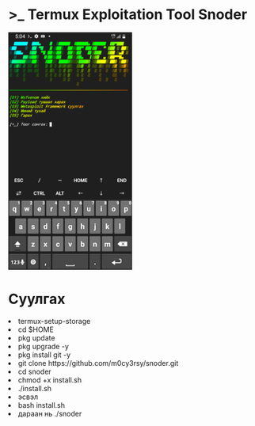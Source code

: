 <h1> >_ Termux Exploitation Tool Snoder </h1>

<img src="files/screenshot.jpg" width="250">

<h1> Суулгах </h1>

<li> termux-setup-storage </li>

<li> cd $HOME </li>

<li> pkg update </li>

<li> pkg upgrade -y </li>

<li> pkg install git -y </li>

<li> git clone https://github.com/m0cy3rsy/snoder.git </li>

<li> cd snoder </li>

<li> chmod +x install.sh </li>

<li> ./install.sh </li>

<li> эсвэл </li>

<li> bash install.sh </li>

<li> дараан нь ./snoder </li>


